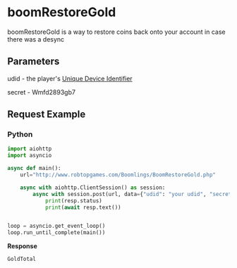 # boomRestoreGold

boomRestoreGold is a way to restore coins back onto your account in case there was a desync

## Parameters

udid - the player's [Unique Device Identifier](https://en.wikipedia.org/wiki/UDID)

secret - Wmfd2893gb7

## Request Example

<!-- tabs:start -->

### **Python**

```py
import aiohttp
import asyncio

async def main():
    url="http://www.robtopgames.com/Boomlings/BoomRestoreGold.php"

    async with aiohttp.ClientSession() as session:
        async with session.post(url, data={"udid": "your udid", "secret": "Wmfd2893gb7"}) as resp:
            print(resp.status)
            print(await resp.text())


loop = asyncio.get_event_loop()
loop.run_until_complete(main())
```

**Response**
```py
GoldTotal
```

<!-- tabs:end -->